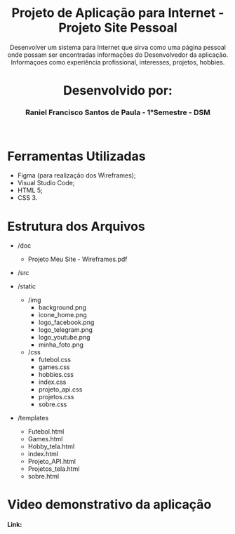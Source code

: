 <h1 align = "center" >Projeto de Aplicação para Internet - Projeto Site Pessoal</h1>

<p align="center">Desenvolver um sistema para Internet que sirva como uma página pessoal onde possam ser
encontradas informações do Desenvolvedor da aplicação. Informaçoes como experiência profissional, interesses, projetos, hobbies.</p>

<h1 align="center">Desenvolvido por:</h1>

<h3 align="center">Raniel Francisco Santos de Paula - 1°Semestre - DSM</h3>
<br>

<h1> Ferramentas Utilizadas </h1>

* Figma (para realização dos Wireframes);
* Visual Studio Code;
* HTML 5;
* CSS 3.

<h1> Estrutura dos Arquivos </h1>

- /doc

  - Projeto Meu Site - Wireframes.pdf



- /src

- /static
    - /img
        - background.png
        - icone_home.png
        - logo_facebook.png
        - logo_telegram.png
        - logo_youtube.png
        - minha_foto.png
    - /css
        - futebol.css
        - games.css
        - hobbies.css
        - index.css
        - projeto_api.css
        - projetos.css
        - sobre.css


   
- /templates
  - Futebol.html
  - Games.html
  - Hobby_tela.html
  - index.html
  - Projeto_API.html
  - Projetos_tela.html
  - sobre.html


<h1> Video demonstrativo da aplicação </h1>
 <h4>Link:</h4>
    

    
